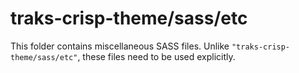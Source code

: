 # traks-crisp-theme/sass/etc

This folder contains miscellaneous SASS files. Unlike `"traks-crisp-theme/sass/etc"`, these files
need to be used explicitly.
